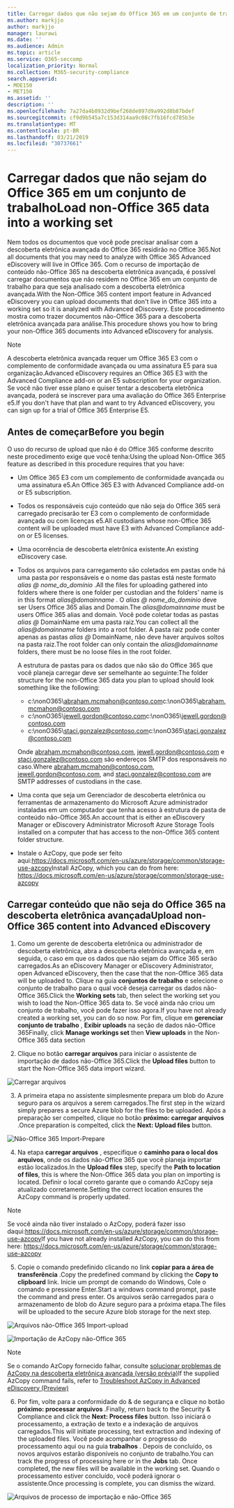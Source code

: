```yaml
---
title: Carregar dados que não sejam do Office 365 em um conjunto de trabalho
ms.author: markjjo
author: markjjo
manager: laurawi
ms.date: ''
ms.audience: Admin
ms.topic: article
ms.service: O365-seccomp
localization_priority: Normal
ms.collection: M365-security-compliance
search.appverid:
- MOE150
- MET150
ms.assetid: ''
description: ''
ms.openlocfilehash: 7a27da4b8932d9bef268de897d9a992d8b87bdef
ms.sourcegitcommit: cf9d9b545a7c153d314aa9c08c7fb16fcd785b3e
ms.translationtype: MT
ms.contentlocale: pt-BR
ms.lasthandoff: 03/21/2019
ms.locfileid: "30737661"
---
```

# <a name="load-non-office-365-data-into-a-working-set"></a><span data-ttu-id="4af24-102">Carregar dados que não sejam do Office 365 em um conjunto de trabalho</span><span class="sxs-lookup"><span data-stu-id="4af24-102">Load non-Office 365 data into a working set</span></span>

<span data-ttu-id="4af24-103">Nem todos os documentos que você pode precisar analisar com a descoberta eletrônica avançada do Office 365 residirão no Office 365.</span><span class="sxs-lookup"><span data-stu-id="4af24-103">Not all documents that you may need to analyze with Office 365 Advanced eDiscovery will live in Office 365.</span></span> <span data-ttu-id="4af24-104">Com o recurso de importação de conteúdo não-Office 365 na descoberta eletrônica avançada, é possível carregar documentos que não residem no Office 365 em um conjunto de trabalho para que seja analisado com a descoberta eletrônica avançada.</span><span class="sxs-lookup"><span data-stu-id="4af24-104">With the Non-Office 365 content import feature in Advanced eDiscovery you can upload documents that don't live in Office 365 into a working set so it is analyzed with Advanced eDiscovery.</span></span> <span data-ttu-id="4af24-105">Este procedimento mostra como trazer documentos não-Office 365 para a descoberta eletrônica avançada para análise.</span><span class="sxs-lookup"><span data-stu-id="4af24-105">This procedure shows you how to bring your non-Office 365 documents into Advanced eDiscovery for analysis.</span></span>

>[!Note]
><span data-ttu-id="4af24-106">A descoberta eletrônica avançada requer um Office 365 E3 com o complemento de conformidade avançada ou uma assinatura E5 para sua organização.</span><span class="sxs-lookup"><span data-stu-id="4af24-106">Advanced eDiscovery requires an Office 365 E3 with the Advanced Compliance add-on or an E5 subscription for your organization.</span></span> <span data-ttu-id="4af24-107">Se você não tiver esse plano e quiser tentar a descoberta eletrônica avançada, poderá se inscrever para uma avaliação do Office 365 Enterprise e5.</span><span class="sxs-lookup"><span data-stu-id="4af24-107">If you don't have that plan and want to try Advanced eDiscovery, you can sign up for a trial of Office 365 Enterprise E5.</span></span>

## <a name="before-you-begin"></a><span data-ttu-id="4af24-108">Antes de começar</span><span class="sxs-lookup"><span data-stu-id="4af24-108">Before you begin</span></span>
<span data-ttu-id="4af24-109">O uso do recurso de upload que não é do Office 365 conforme descrito neste procedimento exige que você tenha:</span><span class="sxs-lookup"><span data-stu-id="4af24-109">Using the upload Non-Office 365 feature as described in this procedure requires that you have:</span></span>

- <span data-ttu-id="4af24-110">Um Office 365 E3 com um complemento de conformidade avançada ou uma assinatura e5.</span><span class="sxs-lookup"><span data-stu-id="4af24-110">An Office 365 E3 with Advanced Compliance add-on or E5 subscription.</span></span>

- <span data-ttu-id="4af24-111">Todos os responsáveis cujo conteúdo que não seja do Office 365 será carregado precisarão ter E3 com o complemento de conformidade avançada ou com licenças e5.</span><span class="sxs-lookup"><span data-stu-id="4af24-111">All custodians whose non-Office 365 content will be uploaded must have E3 with Advanced Compliance add-on or E5 licenses.</span></span>

- <span data-ttu-id="4af24-112">Uma ocorrência de descoberta eletrônica existente.</span><span class="sxs-lookup"><span data-stu-id="4af24-112">An existing eDiscovery case.</span></span>

- <span data-ttu-id="4af24-113">Todos os arquivos para carregamento são coletados em pastas onde há uma pasta por responsáveis e o nome das pastas está neste formato *alias @ nome_do_domínio* .</span><span class="sxs-lookup"><span data-stu-id="4af24-113">All the files for uploading gathered into folders where there is one folder per custodian and the folders' name is in this format *alias@domainname* .</span></span> <span data-ttu-id="4af24-114">O *alias @ nome_do_domínio* deve ser Users Office 365 alias and Domain.</span><span class="sxs-lookup"><span data-stu-id="4af24-114">The *alias@domainname* must be users Office 365 alias and domain.</span></span> <span data-ttu-id="4af24-115">Você pode coletar todas as pastas *alias @* DomainName em uma pasta raiz.</span><span class="sxs-lookup"><span data-stu-id="4af24-115">You can collect all the *alias@domainname* folders into a root folder.</span></span> <span data-ttu-id="4af24-116">A pasta raiz pode conter apenas as pastas *alias @* DomainName, não deve haver arquivos soltos na pasta raiz.</span><span class="sxs-lookup"><span data-stu-id="4af24-116">The root folder can only contain the *alias@domainname* folders, there must be no loose files in the root folder.</span></span>

   <span data-ttu-id="4af24-117">A estrutura de pastas para os dados que não são do Office 365 que você planeja carregar deve ser semelhante ao seguinte:</span><span class="sxs-lookup"><span data-stu-id="4af24-117">The folder structure for the non-Office 365 data you plan to upload should look something like the following:</span></span>

   - <span data-ttu-id="4af24-118">c:\nonO365\abraham.mcmahon@contoso.com</span><span class="sxs-lookup"><span data-stu-id="4af24-118">c:\nonO365\abraham.mcmahon@contoso.com</span></span>
   - <span data-ttu-id="4af24-119">c:\nonO365\jewell.gordon@contoso.com</span><span class="sxs-lookup"><span data-stu-id="4af24-119">c:\nonO365\jewell.gordon@contoso.com</span></span>
   - <span data-ttu-id="4af24-120">c:\nonO365\staci.gonzalez@contoso.com</span><span class="sxs-lookup"><span data-stu-id="4af24-120">c:\nonO365\staci.gonzalez@contoso.com</span></span>

   <span data-ttu-id="4af24-121">Onde abraham.mcmahon@contoso.com, jewell.gordon@contoso.com e staci.gonzalez@contoso.com são endereços SMTP dos responsáveis no caso.</span><span class="sxs-lookup"><span data-stu-id="4af24-121">Where abraham.mcmahon@contoso.com, jewell.gordon@contoso.com, and staci.gonzalez@contoso.com are SMTP addresses of custodians in the case.</span></span>

- <span data-ttu-id="4af24-122">Uma conta que seja um Gerenciador de descoberta eletrônica ou ferramentas de armazenamento do Microsoft Azure administrador instaladas em um computador que tenha acesso à estrutura de pasta de conteúdo não-Office 365.</span><span class="sxs-lookup"><span data-stu-id="4af24-122">An account that is either an eDiscovery Manager or eDiscovery Administrator Microsoft Azure Storage Tools installed on a computer that has access to the non-Office 365 content folder structure.</span></span>

- <span data-ttu-id="4af24-123">Instale o AzCopy, que pode ser feito aqui:https://docs.microsoft.com/en-us/azure/storage/common/storage-use-azcopy</span><span class="sxs-lookup"><span data-stu-id="4af24-123">Install AzCopy, which you can do from here: https://docs.microsoft.com/en-us/azure/storage/common/storage-use-azcopy</span></span>

## <a name="upload-non-office-365-content-into-advanced-ediscovery"></a><span data-ttu-id="4af24-124">Carregar conteúdo que não seja do Office 365 na descoberta eletrônica avançada</span><span class="sxs-lookup"><span data-stu-id="4af24-124">Upload non-Office 365 content into Advanced eDiscovery</span></span>

1. <span data-ttu-id="4af24-125">Como um gerente de descoberta eletrônica ou administrador de descoberta eletrônica, abra a descoberta eletrônica avançada e, em seguida, o caso em que os dados que não sejam do Office 365 serão carregados.</span><span class="sxs-lookup"><span data-stu-id="4af24-125">As an eDiscovery Manager or eDiscovery Administrator, open Advanced eDiscovery, then the case that the non-Office 365 data will be uploaded to.</span></span>  <span data-ttu-id="4af24-126">Clique na guia **conjuntos de trabalho** e selecione o conjunto de trabalho para o qual você deseja carregar os dados não-Office 365.</span><span class="sxs-lookup"><span data-stu-id="4af24-126">Click the **Working sets** tab, then select the working set you wish to load the Non-Office 365 data to.</span></span>  <span data-ttu-id="4af24-127">Se você ainda não criou um conjunto de trabalho, você pode fazer isso agora.</span><span class="sxs-lookup"><span data-stu-id="4af24-127">If you have not already created a working set, you can do so now.</span></span>  <span data-ttu-id="4af24-128">Por fim, clique em **gerenciar conjunto de trabalho** , **Exibir uploads** na seção de dados não-Office 365</span><span class="sxs-lookup"><span data-stu-id="4af24-128">Finally, click **Manage workings set** then **View uploads** in the Non-Office 365 data section</span></span>

2. <span data-ttu-id="4af24-129">Clique no botão **carregar arquivos** para iniciar o assistente de importação de dados não-Office 365.</span><span class="sxs-lookup"><span data-stu-id="4af24-129">Click the **Upload files** button to start the Non-Office 365 data import wizard.</span></span>

![Carregar arquivos](../media/574f4059-4146-4058-9df3-ec97cf28d7c7.png)

3. <span data-ttu-id="4af24-131">A primeira etapa no assistente simplesmente prepara um blob do Azure seguro para os arquivos a serem carregados.</span><span class="sxs-lookup"><span data-stu-id="4af24-131">The first step in the wizard simply prepares a secure Azure blob for the files to be uploaded.</span></span>  <span data-ttu-id="4af24-132">Após a preparação ser compelted, clique no botão **próximo: carregar arquivos** .</span><span class="sxs-lookup"><span data-stu-id="4af24-132">Once preparation is compelted, click the **Next: Upload files** button.</span></span>

![Não-Office 365 Import-Prepare](../media/0670a347-a578-454a-9b3d-e70ef47aec57.png)
 
4. <span data-ttu-id="4af24-134">Na etapa **carregar arquivos** , especifique o **caminho para o local dos arquivos**, onde os dados não-Office 365 que você planeja importar estão localizados.</span><span class="sxs-lookup"><span data-stu-id="4af24-134">In the **Upload files** step, specify the **Path to location of files**, this is where the Non-Office 365 data you plan on importing is located.</span></span>  <span data-ttu-id="4af24-135">Definir o local correto garante que o comando AzCopy seja atualizado corretamente.</span><span class="sxs-lookup"><span data-stu-id="4af24-135">Setting the correct location ensures the AzCopy command is properly updated.</span></span>

> [!NOTE]
> <span data-ttu-id="4af24-136">Se você ainda não tiver instalado o AzCopy, poderá fazer isso daqui:https://docs.microsoft.com/en-us/azure/storage/common/storage-use-azcopy</span><span class="sxs-lookup"><span data-stu-id="4af24-136">If you have not already installed AzCopy, you can do this from here: https://docs.microsoft.com/en-us/azure/storage/common/storage-use-azcopy</span></span>

5. <span data-ttu-id="4af24-137">Copie o comando predefinido clicando no link **copiar para a área de transferência** .</span><span class="sxs-lookup"><span data-stu-id="4af24-137">Copy the predefined command by clicking the **Copy to clipboard** link.</span></span> <span data-ttu-id="4af24-138">Inicie um prompt de comando do Windows, Cole o comando e pressione Enter.</span><span class="sxs-lookup"><span data-stu-id="4af24-138">Start a windows command prompt, paste the command and press enter.</span></span>  <span data-ttu-id="4af24-139">Os arquivos serão carregados para o armazenamento de blob do Azure seguro para a próxima etapa.</span><span class="sxs-lookup"><span data-stu-id="4af24-139">The files will be uploaded to the secure Azure blob storage for the next step.</span></span>

![Arquivos não-Office 365 Import-upload](../media/3ea53b5d-7f9b-4dfc-ba63-90a38c14d41a.png)

![Importação de AzCopy não-Office 365](../media/504e2dbe-f36f-4f36-9b08-04aea85d8250.png)

> [!NOTE]
> <span data-ttu-id="4af24-142">Se o comando AzCopy fornecido falhar, consulte [solucionar problemas de AzCopy na descoberta eletrônica avançada (versão prévia)](troubleshooting-azcopy.md)</span><span class="sxs-lookup"><span data-stu-id="4af24-142">If the supplied AzCopy command fails, refer to [Troubleshoot AzCopy in Advanced eDiscovery (Preview)](troubleshooting-azcopy.md)</span></span>

6. <span data-ttu-id="4af24-143">Por fim, volte para a conformidade do & de segurança e clique no botão **próximo: processar arquivos** .</span><span class="sxs-lookup"><span data-stu-id="4af24-143">Finally, return back to the Security & Compliance and click the **Next: Process files** button.</span></span>  <span data-ttu-id="4af24-144">Isso iniciará o processamento, a extração de texto e a indexação de arquivos carregados.</span><span class="sxs-lookup"><span data-stu-id="4af24-144">This will initiate processing, text extraction and indexing of the uploaded files.</span></span>  <span data-ttu-id="4af24-145">Você pode acompanhar o progresso do processamento aqui ou na guia **trabalhos** .  Depois de concluído, os novos arquivos estarão disponíveis no conjunto de trabalho.</span><span class="sxs-lookup"><span data-stu-id="4af24-145">You can track the progress of processing here or in the **Jobs** tab.  Once completed, the new files will be available in the working set.</span></span>  <span data-ttu-id="4af24-146">Quando o processamento estiver concluído, você poderá ignorar o assistente.</span><span class="sxs-lookup"><span data-stu-id="4af24-146">Once processing is complete, you can dismiss the wizard.</span></span>

![Arquivos de processo de importação e não-Office 365](../media/218b1545-416a-4a9f-9b25-3b70e8508f67.png)

